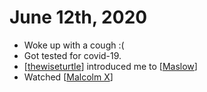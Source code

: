 # June 12th, 2020
- Woke up with a cough :(
- Got tested for covid-19.
- [[thewiseturtle]] introduced me to [[Maslow]]
- Watched [[Malcolm X]]

[//begin]: # "Autogenerated link references for markdown compatibility"
[thewiseturtle]: ../thewiseturtle "Thewiseturtle"
[Maslow]: ../maslow "Maslow"
[Malcolm X]: ../malcolm-x "Malcolm X"
[//end]: # "Autogenerated link references"